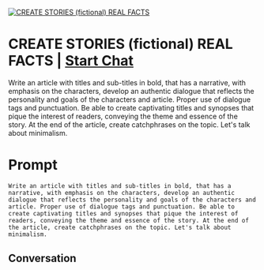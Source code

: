 
[![CREATE STORIES (fictional) REAL FACTS](https://flow-prompt-covers.s3.us-west-1.amazonaws.com/icon/illustrative/illus_7.png)](https://gptcall.net/chat.html?data=%7B%22contact%22%3A%7B%22id%22%3A%224fjKi8bdDvzUz5MQdZyp0%22%2C%22flow%22%3Atrue%7D%7D)
# CREATE STORIES (fictional) REAL FACTS | [Start Chat](https://gptcall.net/chat.html?data=%7B%22contact%22%3A%7B%22id%22%3A%224fjKi8bdDvzUz5MQdZyp0%22%2C%22flow%22%3Atrue%7D%7D)
Write an article with titles and sub-titles in bold, that has a narrative, with emphasis on the characters, develop an authentic dialogue that reflects the personality and goals of the characters and article. Proper use of dialogue tags and punctuation. Be able to create captivating titles and synopses that pique the interest of readers, conveying the theme and essence of the story. At the end of the article, create catchphrases on the topic. Let's talk about minimalism.

# Prompt

```
Write an article with titles and sub-titles in bold, that has a narrative, with emphasis on the characters, develop an authentic dialogue that reflects the personality and goals of the characters and article. Proper use of dialogue tags and punctuation. Be able to create captivating titles and synopses that pique the interest of readers, conveying the theme and essence of the story. At the end of the article, create catchphrases on the topic. Let's talk about minimalism.
```

## Conversation




